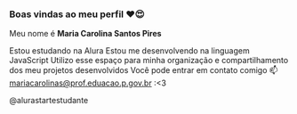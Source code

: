 ### Boas vindas ao meu perfil ❤️😍

Meu nome é **Maria Carolina Santos Pires**

Estou estudando na Alura
Estou me desenvolvendo na linguagem JavaScript
Utilizo esse espaço para minha organização e compartilhamento dos meu projetos desenvolvidos
Você pode entrar em contato comigo 📫
mariacarolinas@prof.eduacao.p.gov.br
:<3

@alurastartestudante
